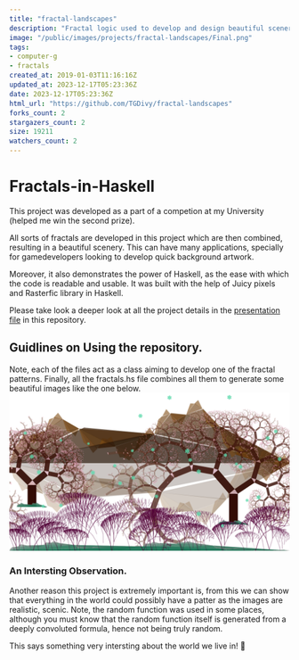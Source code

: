 ```yaml
---
title: "fractal-landscapes"
description: "Fractal logic used to develop and design beautiful scenery, special applications for background design in for 2-d side scroller games."
image: "/public/images/projects/fractal-landscapes/Final.png"
tags: 
- computer-g
- fractals
created_at: 2019-01-03T11:16:16Z
updated_at: 2023-12-17T05:23:36Z
date: 2023-12-17T05:23:36Z
html_url: "https://github.com/TGDivy/fractal-landscapes"
forks_count: 2
stargazers_count: 2
size: 19211
watchers_count: 2
---
```


# Fractals-in-Haskell

This project was developed as a part of a competion at my University (helped me win the second prize).

All sorts of fractals are developed in this project which are then combined, resulting in a beautiful scenery. This can have many applications, specially for gamedevelopers looking to develop quick background artwork.

Moreover, it also demonstrates the power of Haskell, as the ease with which the code is readable and usable. It was built with the help of Juicy pixels and Rasterfic library in Haskell.

Please take look a deeper look at all the project details in the [presentation file](https://github.com/TGDivy/Fractals-in-Haskell/blob/master/Haskell%20Competition.pdf) in this repository.

## Guidlines on Using the repository.

Note, each of the files act as a class aiming to develop one of the fractal patterns. Finally, all the fractals.hs file combines all them to generate some beautiful images like the one below.
![Final Image](/public/images/projects/fractal-landscapes/Final.png)

### An Intersting Observation.

Another reason this project is extremely important is, from this we can show that everything in the world could possibly have a patter as the images are realistic, scenic. Note, the random function was used in some places, although you must know that the random function itself is generated from a deeply convoluted formula, hence not being truly random.

This says something very intersting about the world we live in!
:grimacing:
